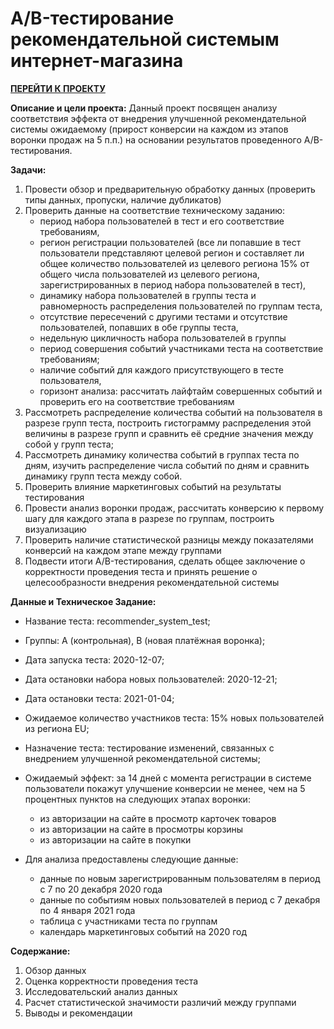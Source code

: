 # A/B-тестирование рекомендательной системым интернет-магазина

[**ПЕРЕЙТИ К ПРОЕКТУ**](https://github.com/bachurina-anna/portfolio/blob/main/%D0%A1%D0%B5%D0%B3%D0%BC%D0%B5%D0%BD%D1%82%D0%B0%D1%86%D0%B8%D1%8F%20%D0%B2%20e-commerce/%D0%A1%D0%B5%D0%B3%D0%BC%D0%B5%D0%BD%D1%82%D0%B0%D1%86%D0%B8%D1%8F%20%D0%BA%D0%BB%D0%B8%D0%B5%D0%BD%D1%82%D0%BE%D0%B2%20%D0%B8%D0%BD%D1%82%D0%B5%D1%80%D0%BD%D0%B5%D1%82-%D0%BC%D0%B0%D0%B3%D0%B0%D0%B7%D0%B8%D0%BD%D0%B0.ipynb)

**Описание и цели проекта:**
Данный проект посвящен анализу соответствия эффекта от внедрения улучшенной рекомендательной системы ожидаемому (прирост конверсии на каждом из этапов воронки продаж на 5 п.п.) на основании результатов проведенного A/B-тестирования.

**Задачи:**
1. Провести обзор и предварительную обработку данных (проверить типы данных, пропуски, наличие дубликатов)
2. Проверить данные на соответствие техническому заданию:
   - период набора пользователей в тест и его соответствие требованиям,
   - регион регистрации пользователей (все ли попавшие в тест пользователи представляют целевой регион и составляет ли общее количество пользователей из целевого региона 15% от общего числа пользователей из целевого региона, зарегистрированных в период набора пользователей в тест),
   - динамику набора пользователей в группы теста и равномерность распределения пользователей по группам теста,
   - отсутствие пересечений с другими тестами и отсутствие пользователей, попавших в обе группы теста,
   - недельную цикличность набора пользователей в группы
   - период совершения событий участниками теста на соответствие требованиям;
   - наличие событий для каждого присутствующего в тесте пользователя,
   - горизонт анализа: рассчитать лайфтайм совершенных событий и проверить его на соответствие требованиям
3. Рассмотреть распределение количества событий на пользователя в разрезе групп теста, построить гистограмму распределения этой величины в разрезе групп и сравнить её средние значения между собой у групп теста;
4. Рассмотреть динамику количества событий в группах теста по дням, изучить распределение числа событий по дням и сравнить динамику групп теста между собой.
5. Проверить влияние маркетинговых событий на результаты тестирования 
6. Провести анализ воронки продаж, рассчитать конверсию к первому шагу для каждого этапа в разрезе по группам, построить визуализацию
7. Проверить наличие статистической разницы между показателями конверсий на каждом этапе между группами
8. Подвести итоги A/B-тестирования, сделать общее заключение о корректности проведения теста и принять решение о целесообразности внедрения рекомендательной системы


**Данные и Техническое Задание:**
- Название теста: recommender_system_test;
- Группы: А (контрольная), B (новая платёжная воронка);
- Дата запуска теста: 2020-12-07;
- Дата остановки набора новых пользователей: 2020-12-21;
- Дата остановки теста: 2021-01-04;
- Ожидаемое количество участников теста: 15% новых пользователей из региона EU;
- Назначение теста: тестирование изменений, связанных с внедрением улучшенной рекомендательной системы;
- Ожидаемый эффект: за 14 дней с момента регистрации в системе пользователи покажут улучшение конверсии не менее, чем на 5 процентных пунктов на следующих этапах воронки:
   - из авторизации на сайте в просмотр карточек товаров 
   - из авторизации на сайте в просмотры корзины 
   - из авторизации на сайте в покупки
   
   
- Для анализа предоставлены следующие данные:
   - данные по новым зарегистрированным пользователям в период с 7 по 20 декабря 2020 года
   - данные по событиям новых пользователей в период с 7 декабря по 4 января 2021 года
   - таблица с участниками теста по группам
   - календарь маркетинговых событий на 2020 год
   
   
**Содержание:**
1. Обзор данных
2. Оценка корректности проведения теста
3. Исследовательский анализ данных
4. Расчет статистической значимости различий между группами
5. Выводы и рекомендации


